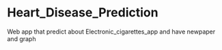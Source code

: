 # Heart_Disease_Prediction
Web app that predict about Electronic_cigarettes_app and have newpaper and graph 

